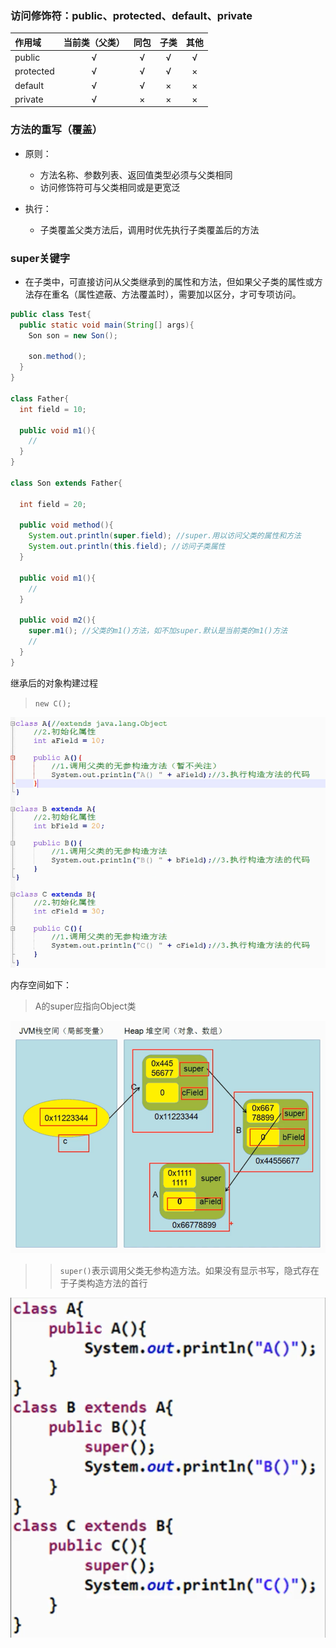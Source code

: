 ### 访问修饰符：public、protected、default、private

| 作用域 | 当前类（父类） | 同包 | 子类 | 其他 |
| :- |:-: |:-: |:-: |:-: |
| public | √ |  √ |  √ |  √ | 
| protected | √ |  √ |  √ |  × | 
| default | √ |  √ |  × |  × | 
| private | √ |  × |  × |  × | 


### 方法的重写（覆盖）
- 原则：
  - 方法名称、参数列表、返回值类型必须与父类相同
  - 访问修饰符可与父类相同或是更宽泛

- 执行：
  - 子类覆盖父类方法后，调用时优先执行子类覆盖后的方法


### super关键字
- 在子类中，可直接访问从父类继承到的属性和方法，但如果父子类的属性或方法存在重名（属性遮蔽、方法覆盖时），需要加以区分，才可专项访问。

```java
public class Test{
  public static void main(String[] args){
    Son son = new Son();

    son.method();
  }
}

class Father{
  int field = 10;

  public void m1(){
    //
  }
}

class Son extends Father{

  int field = 20;

  public void method(){
    System.out.println(super.field); //super.用以访问父类的属性和方法
    System.out.println(this.field); //访问子类属性
  }

  public void m1(){
    //
  }

  public void m2(){
    super.m1(); //父类的m1()方法，如不加super.默认是当前类的m1()方法
    //
  }
}
```

继承后的对象构建过程
> `new C();`

![](./image/子类父类的构造过程.png)

内存空间如下：
> A的super应指向Object类

![](./image/内存结构.png)


>> `super()`表示调用父类无参构造方法。如果没有显示书写，隐式存在于子类构造方法的首行

![](./image/super默认调用.png)